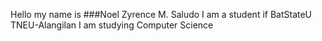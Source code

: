 Hello my name is ###Noel Zyrence M. Saludo
I am a student if BatStateU TNEU-Alangilan
I am studying Computer Science 

